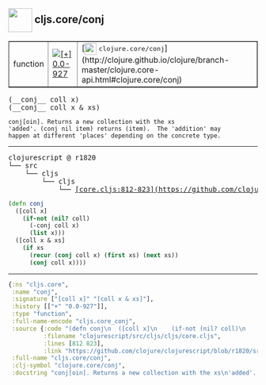 ## <img width="48px" valign="middle" src="http://i.imgur.com/Hi20huC.png"> cljs.core/conj

 <table border="1">
<tr>
<td>function</td>
<td><a href="https://github.com/cljsinfo/api-refs/tree/0.0-927"><img valign="middle" alt="[+] 0.0-927" src="https://img.shields.io/badge/+-0.0--927-lightgrey.svg"></a> </td>
<td>
[<img height="24px" valign="middle" src="http://i.imgur.com/1GjPKvB.png"> <samp>clojure.core/conj</samp>](http://clojure.github.io/clojure/branch-master/clojure.core-api.html#clojure.core/conj)
</td>
</tr>
</table>

 <samp>
(__conj__ coll x)<br>
(__conj__ coll x & xs)<br>
</samp>

```
conj[oin]. Returns a new collection with the xs
'added'. (conj nil item) returns (item).  The 'addition' may
happen at different 'places' depending on the concrete type.
```

---

 <pre>
clojurescript @ r1820
└── src
    └── cljs
        └── cljs
            └── <ins>[core.cljs:812-823](https://github.com/clojure/clojurescript/blob/r1820/src/cljs/cljs/core.cljs#L812-L823)</ins>
</pre>

```clj
(defn conj
  ([coll x]
    (if-not (nil? coll)
      (-conj coll x)
      (list x)))
  ([coll x & xs]
    (if xs
      (recur (conj coll x) (first xs) (next xs))
      (conj coll x))))
```


---

```clj
{:ns "cljs.core",
 :name "conj",
 :signature ["[coll x]" "[coll x & xs]"],
 :history [["+" "0.0-927"]],
 :type "function",
 :full-name-encode "cljs.core_conj",
 :source {:code "(defn conj\n  ([coll x]\n    (if-not (nil? coll)\n      (-conj coll x)\n      (list x)))\n  ([coll x & xs]\n    (if xs\n      (recur (conj coll x) (first xs) (next xs))\n      (conj coll x))))",
          :filename "clojurescript/src/cljs/cljs/core.cljs",
          :lines [812 823],
          :link "https://github.com/clojure/clojurescript/blob/r1820/src/cljs/cljs/core.cljs#L812-L823"},
 :full-name "cljs.core/conj",
 :clj-symbol "clojure.core/conj",
 :docstring "conj[oin]. Returns a new collection with the xs\n'added'. (conj nil item) returns (item).  The 'addition' may\nhappen at different 'places' depending on the concrete type."}

```
